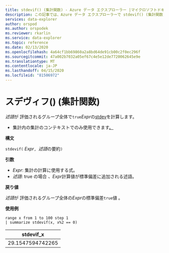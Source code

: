 ```yaml
---
title: stdevif() (集計関数) - Azure データ エクスプローラー |マイクロソフトドキュメント
description: この記事では、Azure データ エクスプローラーで stdevif() (集計関数) について説明します。
services: data-explorer
author: orspod
ms.author: orspodek
ms.reviewer: rkarlin
ms.service: data-explorer
ms.topic: reference
ms.date: 02/13/2020
ms.openlocfilehash: 4a64cf1bb69860a2a8bd64de91cb00c2f0ec296f
ms.sourcegitcommit: 47a002b7032a05ef67c4e5e12de7720062645e9e
ms.translationtype: MT
ms.contentlocale: ja-JP
ms.lasthandoff: 04/15/2020
ms.locfileid: "81506972"
---
```

# <a name="stdevif-aggregation-function"></a>スデヴィフ() (集計関数)

*述語*が 評価されるグループ全体で`true`*Expr*の[stdev](stdev-aggfunction.md)を計算します。

* 集計内の集計のコンテキストでのみ使用できます[。](summarizeoperator.md)

**構文**

`stdevif(` *Expr*`, `*述語*の要約`)`

**引数**

* *Expr*: 集計の計算に使用する式。 
* *述語*: true の場合 *、Expr*計算値が標準偏差に追加される述語。

**戻り値**

*述語*が 評価されるグループ全体の*Expr*の標準偏差`true`値 。
 
**使用例**

```kusto
range x from 1 to 100 step 1
| summarize stdevif(x, x%2 == 0)

```

|stdevif_x|
|---|
|29.1547594742265|